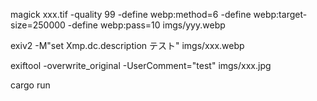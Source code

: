 magick xxx.tif -quality 99 -define webp:method=6 -define webp:target-size=250000 -define webp:pass=10 imgs/yyy.webp

exiv2 -M"set Xmp.dc.description テスト" imgs/xxx.webp

exiftool -overwrite_original -UserComment="test"  imgs/xxx.jpg

cargo run